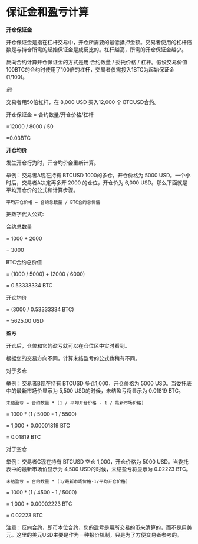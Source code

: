 # 保证金和盈亏计算

**开仓保证金**

开仓保证金是指在杠杆交易中，开仓所需要的最低抵押金额。交易者使用的杠杆倍数是与持仓所需的起始保证金是成反比的。杠杆越高，所需的开仓保证金越少。

反向合约计算开仓保证金的方式是用 合约数量 / 委托价格 / 杠杆。假设交易价值100BTC的合约时使用了100倍的杠杆，交易者仅需投入1BTC为起始保证金(1/100)。

_例:_

交易者用50倍杠杆，在 8,000 USD 买入12,000 个 BTCUSD合约。

开仓保证金 = 合约数量/开仓价格/杠杆

=12000 / 8000 / 50

=0.03BTC



**开仓均价**

发生开仓行为时，开仓均价会重新计算。 

举例：交易者A现在持有 BTCUSD 1000的多仓，开仓价格为 5000 USD。一个小时后，交易者A决定再多开 2000 的仓位，开仓价为 6,000 USD。那么下面就是平均开仓价的公式和计算步骤。

```
平均开仓价格 = 合约总数量 / BTC合约总价值
```

把数字代入公式:

合约总数量

= 1000 + 2000 

= 3000

BTC合约总价值

= (1000 / 5000) + (2000 / 6000)

= 0.53333334 BTC

开仓均价

= (3000 / 0.53333334 BTC)

= 5625.00 USD


**盈亏**

开仓后，仓位和它的盈亏就可以在仓位区中实时看到。

根据您的交易方向不同，计算未结盈亏的公式也稍有不同。

对于多仓

举例：交易者B现在持有 BTCUSD 多仓1,000，开仓价格为 5000 USD。当委托表中的最新市场价显示为 5,500 USD的时候，未结盈亏将显示为 0.01819 BTC。

```
未结盈亏 = 合约数量 * (1 / 平均开仓价格 - 1 / 最新市场价格)
```

= 1000 \* (1 / 5000 - 1 / 5500)

= 1,000 \* 0.00001819 BTC

= 0.01819 BTC

对于空仓

举例：交易者C现在持有 BTCUSD 空仓 1,000，开仓价格为 5000 USD。当委托表中的最新市场价显示为 4,500 USD的时候，未结盈亏将显示为 0.02223 BTC。 

```
未结盈亏 = 合约数量 * (1/最新市场价格-1/平均开仓价格)
```
= 1000 \* (1 / 4500 - 1 / 5000) 

= 1,000 \* 0.00002223 BTC

= 0.02223 BTC

注意：反向合约，即币本位合约，您的盈亏是用所交易的币来清算的，而不是用美元。这里的美元USD主要是作为一种报价机制，只是为了方便交易者参考的。 